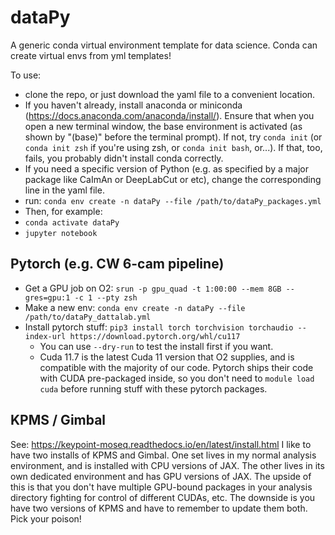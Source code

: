 # dataPy
A generic conda virtual environment template for data science. Conda can create virtual envs from yml templates!

To use:
* clone the repo, or just download the yaml file to a convenient location.
* If you haven't already, install anaconda or miniconda (https://docs.anaconda.com/anaconda/install/). Ensure that when you open a new terminal window, the base environment is activated (as shown by "(base)" before the terminal prompt). If not, try `conda init` (or `conda init zsh` if you're using zsh, or `conda init bash`, or...). If that, too, fails, you probably didn't install conda correctly.
* If you need a specific version of Python (e.g. as specified by a major package like CaImAn or DeepLabCut or etc), change the corresponding line in the yaml file.
* run: `conda env create -n dataPy --file /path/to/dataPy_packages.yml`
* Then, for example:
* `conda activate dataPy`
* `jupyter notebook`


## Pytorch (e.g. CW 6-cam pipeline)
* Get a GPU job on O2: `srun -p gpu_quad -t 1:00:00 --mem 8GB --gres=gpu:1 -c 1 --pty zsh`
* Make a new env: `conda env create -n dataPy --file /path/to/dataPy_dattalab.yml`
* Install pytorch stuff: `pip3 install torch torchvision torchaudio --index-url https://download.pytorch.org/whl/cu117`
  * You can use `--dry-run` to test the install first if you want.
  * Cuda 11.7 is the latest Cuda 11 version that O2 supplies, and is compatible with the majority of our code. Pytorch ships their code with CUDA pre-packaged inside, so you don't need to `module load cuda` before running stuff with these pytorch packages.
 
## KPMS / Gimbal
See: https://keypoint-moseq.readthedocs.io/en/latest/install.html
I like to have two installs of KPMS and Gimbal. One set lives in my normal analysis environment, and is installed with CPU versions of JAX. The other lives in its own dedicated environment and has GPU versions of JAX. The upside of this is that you don't have multiple GPU-bound packages in your analysis directory fighting for control of different CUDAs, etc. The downside is you have two versions of KPMS and have to remember to update them both. Pick your poison!
 
